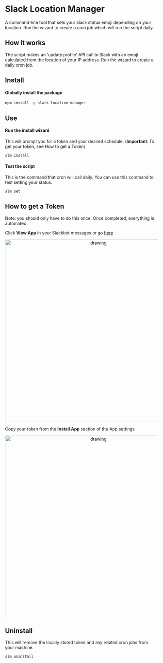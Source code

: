 # Slack Location Manager

A command-line tool that sets your slack status emoji depending on your location. Run the wizard to create a cron job which will run the script daily.

## How it works

The script makes an 'update profile' API call to Slack with an emoji calculated from the location of your IP address. Run the wizard to create a daily cron job.

## Install

#### Globally install the package

```bash
npm install -g slack-location-manager
```

## Use

#### Run the install wizard

This will prompt you for a token and your desired schedule. (**Important**: To get your token, see How to get a Token)

```bash
slm install
```

#### Test the script

This is the command that cron will call daily. You can use this command to test setting your status.

```java
slm set
```

## How to get a Token

Note: you should only have to do this once. Once completed, everything is automated.

Click **View App** in your Slackbot messages or go [here](https://api.slack.com/apps)

<p align="center">
<img src="https://i.imgur.com/oQ6kJdr.png" alt="drawing" width="600"/>
</p>

Copy your token from the **Install App** section of the App settings

<p align="center">
<img src="https://i.imgur.com/tmkqVGs.png" alt="drawing" width="600"/>
</p>



## Uninstall

This will remove the locally stored token and any related cron jobs from your machine.

```bash
slm uninstall
```
